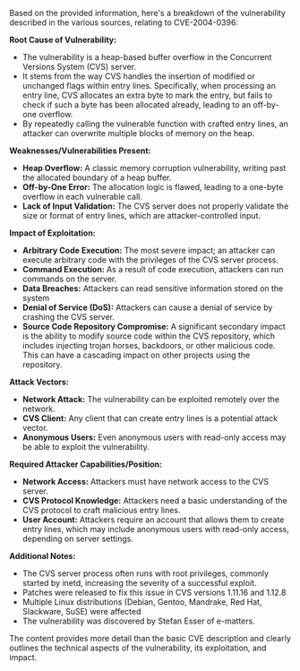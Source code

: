 Based on the provided information, here's a breakdown of the vulnerability described in the various sources, relating to CVE-2004-0396:

**Root Cause of Vulnerability:**

*   The vulnerability is a heap-based buffer overflow in the Concurrent Versions System (CVS) server.
*   It stems from the way CVS handles the insertion of modified or unchanged flags within entry lines. Specifically, when processing an entry line, CVS allocates an extra byte to mark the entry, but fails to check if such a byte has been allocated already, leading to an off-by-one overflow.
*   By repeatedly calling the vulnerable function with crafted entry lines, an attacker can overwrite multiple blocks of memory on the heap.

**Weaknesses/Vulnerabilities Present:**

*   **Heap Overflow:** A classic memory corruption vulnerability, writing past the allocated boundary of a heap buffer.
*   **Off-by-One Error:** The allocation logic is flawed, leading to a one-byte overflow in each vulnerable call.
*   **Lack of Input Validation:** The CVS server does not properly validate the size or format of entry lines, which are attacker-controlled input.

**Impact of Exploitation:**

*   **Arbitrary Code Execution:** The most severe impact; an attacker can execute arbitrary code with the privileges of the CVS server process.
*   **Command Execution:** As a result of code execution, attackers can run commands on the server.
*   **Data Breaches:** Attackers can read sensitive information stored on the system
*   **Denial of Service (DoS):** Attackers can cause a denial of service by crashing the CVS server.
*   **Source Code Repository Compromise:** A significant secondary impact is the ability to modify source code within the CVS repository, which includes injecting trojan horses, backdoors, or other malicious code. This can have a cascading impact on other projects using the repository.

**Attack Vectors:**

*   **Network Attack:** The vulnerability can be exploited remotely over the network.
*   **CVS Client:** Any client that can create entry lines is a potential attack vector.
*   **Anonymous Users:** Even anonymous users with read-only access may be able to exploit the vulnerability.

**Required Attacker Capabilities/Position:**

*   **Network Access:** Attackers must have network access to the CVS server.
*   **CVS Protocol Knowledge:** Attackers need a basic understanding of the CVS protocol to craft malicious entry lines.
*   **User Account:** Attackers require an account that allows them to create entry lines, which may include anonymous users with read-only access, depending on server settings.

**Additional Notes:**

*   The CVS server process often runs with root privileges, commonly started by inetd, increasing the severity of a successful exploit.
*   Patches were released to fix this issue in CVS versions 1.11.16 and 1.12.8
*   Multiple Linux distributions (Debian, Gentoo, Mandrake, Red Hat, Slackware, SuSE) were affected
*   The vulnerability was discovered by Stefan Esser of e-matters.

The content provides more detail than the basic CVE description and clearly outlines the technical aspects of the vulnerability, its exploitation, and impact.